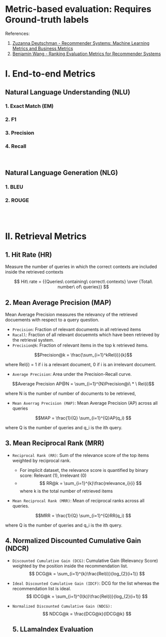 # Metric-based evaluation: Requires Ground-truth labels

References:

1. [Zuzanna Deutschman - Recommender Systems: Machine Learning Metrics and Business Metrics](https://neptune.ai/blog/recommender-systems-metrics#:~:text=Average%20precision%20(AP)&text=Precision%405%20equals%20%E2%85%95%20because,top%20ranking%20the%20correct%20recommendations)
2. [Benjamin Wang - Ranking Evaluation Metrics for Recommender Systems](https://towardsdatascience.com/ranking-evaluation-metrics-for-recommender-systems-263d0a66ef54)

# I. End-to-end Metrics
## Natural Language Understanding (NLU)
### 1. Exact Match (EM)
### 2. F1
### 3. Precision
### 4. Recall
<br>

## Natural Language Generation (NLG)
### 1. BLEU

### 2. ROUGE

<br><br>

# II. Retrieval Metrics
## 1. Hit Rate (HR)

Measure the number of queries in which the correct contexts are included inside the retrieved contexts

$$ Hit\ rate = {{Queries\ containing\ correct\ contexts} \over {Total\ number\ of\ queries}} $$

## 2. Mean Average Precision (MAP)
Mean Average Precision measures the relevancy of the retrieved docuements with respect to a query question.
- `Precision`: Fraction of relevant documents in all retrieved items
- `Racall`: Fraction of all relevant docuemnts which have been retrieved by the retrieval system.
- `Precision@k`: Fraction of relevant items in the top k retrieved items.

$$Precision@k = \frac{\sum_{i=1}^kRel(i)}{k}$$

where Rel(i) = 1 if i is a relevant document, 0 if i is an irrelevant document.

- `Average Precision`: Area under the Precision-Recall curve.

$$Average Precision AP@N = \sum_{i=1}^{N}Precision@i\ * \ Rel(i)$$

where N is the number of number of documents to be retrieved, 

- `Mean Averrag Precision (MAP)`: Mean Average Precision (AP) across all queries
  
$$MAP = \frac{1}{Q} \sum_{i=1}^{Q}AP(q_i) $$

where Q is the number of queries and q_i is the ith query.

## 3. Mean Reciprocal Rank (MRR)
- `Reciprocal Rank (RR)`: Sum of the relevance score of the top items weighted by reciprocal rank.
  - For implicit dataset, the relevance score is quantified by binary score: Relevant (1), Irrelevant (0)
  - $$ RR@k = \sum_{i=1}^{k}\frac{relevance_i}{i} $$
    where k is the total number of retrieved items

- `Mean Reciprocal Rank (MRR)`: Mean of reciprocal ranks across all queries.

$$MRR = \frac{1}{Q} \sum_{i=1}^{Q}RR(q_i) $$

where Q is the number of queries and q_i is the ith query.

## 4. Normalized Discounted Cumulative Gain (NDCR)
- `Discounted Cumulative Gain (DCG)`: Cumulative Gain (Relevancy Score) weighted by the position inside the recommendation list.
  $$ DCG@k = \sum_{i=1}^{k}\frac{Rel(i)}{log_{2}(i+1)} $$
- `Ideal Discounted Cumulative Gain (IDCF)`: DCG for the list whereas the recommendation list is ideal.
  $$ IDCG@k = \sum_{i=1}^{I(k)}\frac{Rel(i)}{log_{2}(i+1)} $$
- `Normalized Discounted Cumulative Gain (NDCG):`
  $$ NDCG@k = \frac{DCG@k}{IDCG@k} $$

  ## 5. LLamaIndex Evaluation